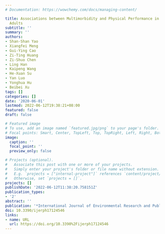 ```yaml
---
# Documentation: https://wowchemy.com/docs/managing-content/

title: Associations between Multimorbidity and Physical Performance in Older Chinese
  Adults
subtitle: ''
summary: ''
authors:
- Shan-Shan Yao
- Xiangfei Meng
- Gui-Ying Cao
- Zi-Ting Huang
- Zi-Shuo Chen
- Ling Han
- Kaipeng Wang
- He-Xuan Su
- Yan Luo
- Yonghua Hu
- Beibei Xu
tags: []
categories: []
date: '2020-06-01'
lastmod: 2022-06-12T19:38:21+08:00
featured: false
draft: false

# Featured image
# To use, add an image named `featured.jpg/png` to your page's folder.
# Focal points: Smart, Center, TopLeft, Top, TopRight, Left, Right, BottomLeft, Bottom, BottomRight.
image:
  caption: ''
  focal_point: ''
  preview_only: false

# Projects (optional).
#   Associate this post with one or more of your projects.
#   Simply enter your project's folder or file name without extension.
#   E.g. `projects = ["internal-project"]` references `content/project/deep-learning/index.md`.
#   Otherwise, set `projects = []`.
projects: []
publishDate: '2022-06-12T11:38:20.758151Z'
publication_types:
- '2'
abstract: ''
publication: '*International Journal of Environmental Research and Public Health*'
doi: 10.3390/ijerph17124546
links:
- name: URL
  url: https://doi.org/10.3390%2Fijerph17124546
---
```

